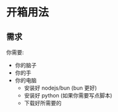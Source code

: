 # 开箱用法

## 需求

你需要:

- 你的脑子
- 你的手
- 你的电脑
  - 安装好 nodejs/bun (bun 更好)
  - 安装好 python (如果你需要写点脚本)
  - 下载好所需要的
